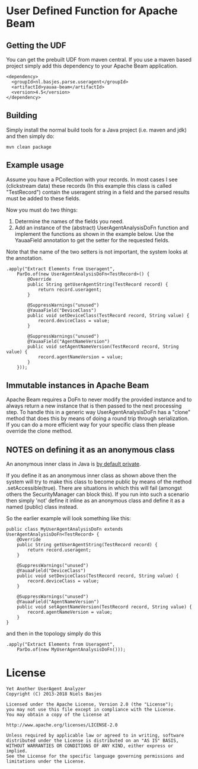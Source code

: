 # User Defined Function for Apache Beam

## Getting the UDF
You can get the prebuilt UDF from maven central.
If you use a maven based project simply add this dependency to your Apache Beam application.

    <dependency>
      <groupId>nl.basjes.parse.useragent</groupId>
      <artifactId>yauaa-beam</artifactId>
      <version>4.5</version>
    </dependency>

## Building
Simply install the normal build tools for a Java project (i.e. maven and jdk) and then simply do:

    mvn clean package

## Example usage
Assume you have a PCollection with your records.
In most cases I see (clickstream data) these records (In this example this class is called "TestRecord") contain the useragent string in a field and the parsed results must be added to these fields.

Now you must do two things:

  1) Determine the names of the fields you need.
  2) Add an instance of the (abstract) UserAgentAnalysisDoFn function and implement the functions as shown in the example below. Use the YauaaField annotation to get the setter for the requested fields.

Note that the name of the two setters is not important, the system looks at the annotation.

    .apply("Extract Elements from Useragent",
        ParDo.of(new UserAgentAnalysisDoFn<TestRecord>() {
            @Override
            public String getUserAgentString(TestRecord record) {
                return record.useragent;
            }

            @SuppressWarnings("unused")
            @YauaaField("DeviceClass")
            public void setDeviceClass(TestRecord record, String value) {
                record.deviceClass = value;
            }

            @SuppressWarnings("unused")
            @YauaaField("AgentNameVersion")
            public void setAgentNameVersion(TestRecord record, String value) {
                record.agentNameVersion = value;
            }
        }));

## Immutable instances in Apache Beam
Apache Beam requires a DoFn to never modify the provided instance and to always return a new instance that is then passed to the next processing step.
To handle this in a generic way UserAgentAnalysisDoFn has a "clone" method that does this by means of doing a round trip through serialization. If you can do a more efficient way for your specific class then please override the clone method.

## NOTES on defining it as an anonymous class
An anonymous inner class in Java is [by default private](https://stackoverflow.com/questions/319765/accessing-inner-anonymous-class-members).

If you define it as an anonymous inner class as shown above then the system will try to make this class to become public by means of the method .setAccessible(true).
There are situations in which this will fail (amongst others the SecurityManager can block this). If you run into such a scenario then simply 'not' define it inline as an anonymous class and define it as a named (public) class instead.

So the earlier example will look something like this:


    public class MyUserAgentAnalysisDoFn extends UserAgentAnalysisDoFn<TestRecord> {
        @Override
        public String getUserAgentString(TestRecord record) {
            return record.useragent;
        }

        @SuppressWarnings("unused")
        @YauaaField("DeviceClass")
        public void setDeviceClass(TestRecord record, String value) {
            record.deviceClass = value;
        }

        @SuppressWarnings("unused")
        @YauaaField("AgentNameVersion")
        public void setAgentNameVersion(TestRecord record, String value) {
            record.agentNameVersion = value;
        }
    }

and then in the topology simply do this

    .apply("Extract Elements from Useragent",
        ParDo.of(new MyUserAgentAnalysisDoFn()));

License
=======
    Yet Another UserAgent Analyzer
    Copyright (C) 2013-2018 Niels Basjes

    Licensed under the Apache License, Version 2.0 (the "License");
    you may not use this file except in compliance with the License.
    You may obtain a copy of the License at

    http://www.apache.org/licenses/LICENSE-2.0

    Unless required by applicable law or agreed to in writing, software
    distributed under the License is distributed on an "AS IS" BASIS,
    WITHOUT WARRANTIES OR CONDITIONS OF ANY KIND, either express or implied.
    See the License for the specific language governing permissions and
    limitations under the License.

